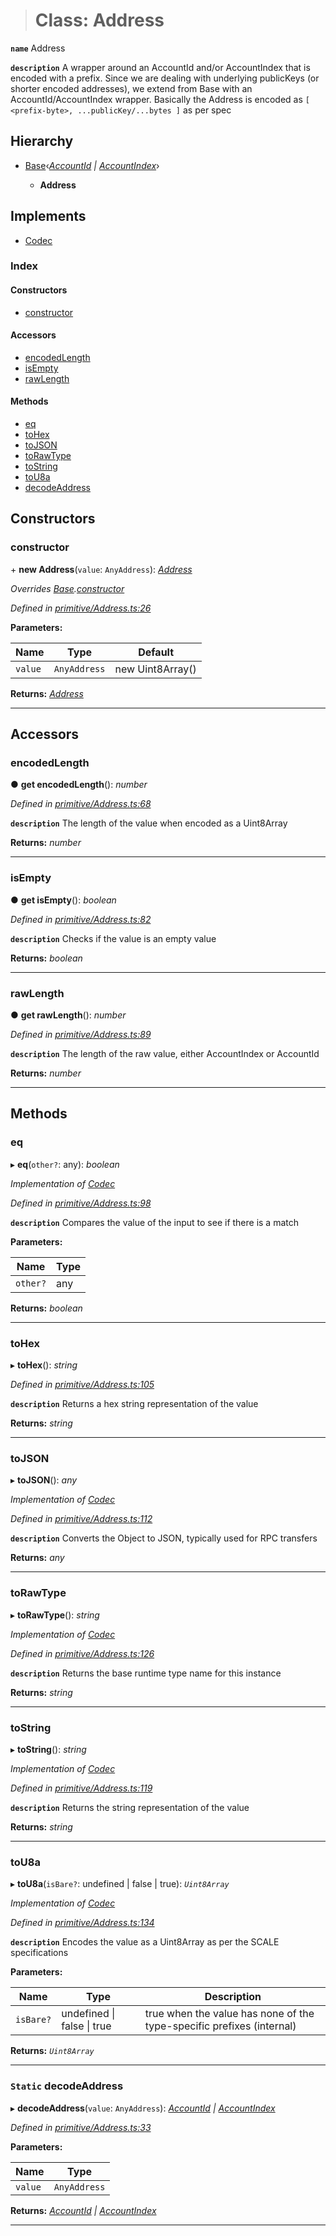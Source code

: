 > # Class: Address

**`name`** Address

**`description`** 
A wrapper around an AccountId and/or AccountIndex that is encoded with a prefix.
Since we are dealing with underlying publicKeys (or shorter encoded addresses),
we extend from Base with an AccountId/AccountIndex wrapper. Basically the Address
is encoded as `[ <prefix-byte>, ...publicKey/...bytes ]` as per spec

## Hierarchy

* [Base](_codec_base_.base.md)‹*[AccountId](_primitive_accountid_.accountid.md) | [AccountIndex](_primitive_accountindex_.accountindex.md)*›

  * **Address**

## Implements

* [Codec](../interfaces/_types_.codec.md)

### Index

#### Constructors

* [constructor](_primitive_address_.address.md#constructor)

#### Accessors

* [encodedLength](_primitive_address_.address.md#encodedlength)
* [isEmpty](_primitive_address_.address.md#isempty)
* [rawLength](_primitive_address_.address.md#rawlength)

#### Methods

* [eq](_primitive_address_.address.md#eq)
* [toHex](_primitive_address_.address.md#tohex)
* [toJSON](_primitive_address_.address.md#tojson)
* [toRawType](_primitive_address_.address.md#torawtype)
* [toString](_primitive_address_.address.md#tostring)
* [toU8a](_primitive_address_.address.md#tou8a)
* [decodeAddress](_primitive_address_.address.md#static-decodeaddress)

## Constructors

###  constructor

\+ **new Address**(`value`: `AnyAddress`): *[Address](_primitive_address_.address.md)*

*Overrides [Base](_codec_base_.base.md).[constructor](_codec_base_.base.md#constructor)*

*Defined in [primitive/Address.ts:26](url)*

**Parameters:**

Name | Type | Default |
------ | ------ | ------ |
`value` | `AnyAddress` |  new Uint8Array() |

**Returns:** *[Address](_primitive_address_.address.md)*

___

## Accessors

###  encodedLength

● **get encodedLength**(): *number*

*Defined in [primitive/Address.ts:68](url)*

**`description`** The length of the value when encoded as a Uint8Array

**Returns:** *number*

___

###  isEmpty

● **get isEmpty**(): *boolean*

*Defined in [primitive/Address.ts:82](url)*

**`description`** Checks if the value is an empty value

**Returns:** *boolean*

___

###  rawLength

● **get rawLength**(): *number*

*Defined in [primitive/Address.ts:89](url)*

**`description`** The length of the raw value, either AccountIndex or AccountId

**Returns:** *number*

___

## Methods

###  eq

▸ **eq**(`other?`: any): *boolean*

*Implementation of [Codec](../interfaces/_types_.codec.md)*

*Defined in [primitive/Address.ts:98](url)*

**`description`** Compares the value of the input to see if there is a match

**Parameters:**

Name | Type |
------ | ------ |
`other?` | any |

**Returns:** *boolean*

___

###  toHex

▸ **toHex**(): *string*

*Defined in [primitive/Address.ts:105](url)*

**`description`** Returns a hex string representation of the value

**Returns:** *string*

___

###  toJSON

▸ **toJSON**(): *any*

*Implementation of [Codec](../interfaces/_types_.codec.md)*

*Defined in [primitive/Address.ts:112](url)*

**`description`** Converts the Object to JSON, typically used for RPC transfers

**Returns:** *any*

___

###  toRawType

▸ **toRawType**(): *string*

*Implementation of [Codec](../interfaces/_types_.codec.md)*

*Defined in [primitive/Address.ts:126](url)*

**`description`** Returns the base runtime type name for this instance

**Returns:** *string*

___

###  toString

▸ **toString**(): *string*

*Implementation of [Codec](../interfaces/_types_.codec.md)*

*Defined in [primitive/Address.ts:119](url)*

**`description`** Returns the string representation of the value

**Returns:** *string*

___

###  toU8a

▸ **toU8a**(`isBare?`: undefined | false | true): *`Uint8Array`*

*Implementation of [Codec](../interfaces/_types_.codec.md)*

*Defined in [primitive/Address.ts:134](url)*

**`description`** Encodes the value as a Uint8Array as per the SCALE specifications

**Parameters:**

Name | Type | Description |
------ | ------ | ------ |
`isBare?` | undefined \| false \| true | true when the value has none of the type-specific prefixes (internal)  |

**Returns:** *`Uint8Array`*

___

### `Static` decodeAddress

▸ **decodeAddress**(`value`: `AnyAddress`): *[AccountId](_primitive_accountid_.accountid.md) | [AccountIndex](_primitive_accountindex_.accountindex.md)*

*Defined in [primitive/Address.ts:33](url)*

**Parameters:**

Name | Type |
------ | ------ |
`value` | `AnyAddress` |

**Returns:** *[AccountId](_primitive_accountid_.accountid.md) | [AccountIndex](_primitive_accountindex_.accountindex.md)*

___